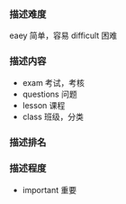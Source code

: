 
### 描述难度
eaey 简单，容易
difficult 困难

### 描述内容
- exam 考试，考核
- questions 问题
- lesson 课程
- class 班级，分类

### 描述排名

### 描述程度
- important 重要


